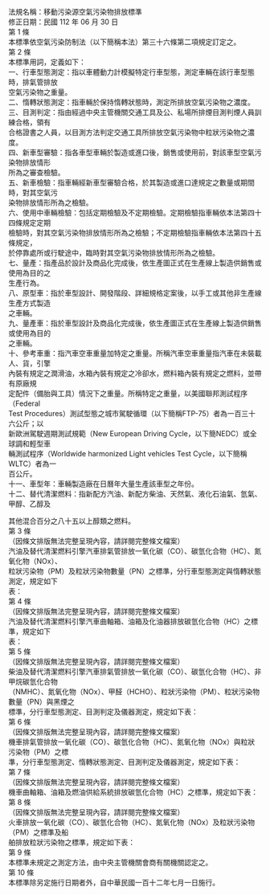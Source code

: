 法規名稱：移動污染源空氣污染物排放標準  
修正日期：民國 112 年 06 月 30 日  
第 1 條  
本標準依空氣污染防制法（以下簡稱本法）第三十六條第二項規定訂定之。  
第 2 條  
本標準用詞，定義如下：  
一、行車型態測定：指以車體動力計模擬特定行車型態，測定車輛在該行車型態時，排氣管排放  
空氣污染物之重量。  
二、惰轉狀態測定：指車輛於保持惰轉狀態時，測定所排放空氣污染物之濃度。  
三、目測判定：指由經過中央主管機關交通工具及公、私場所排煙目測判煙人員訓練合格，領有  
合格證書之人員，以目測方法判定交通工具所排放空氣污染物中粒狀污染物之濃度。  
四、新車型審驗：指各車型車輛於製造或進口後，銷售或使用前，對該車型空氣污染物排放情形  
所為之審查檢驗。  
五、新車檢驗：指車輛經新車型審驗合格，於其製造或進口達規定之數量或期間時，對其空氣污  
染物排放情形所為之檢驗。  
六、使用中車輛檢驗：包括定期檢驗及不定期檢驗。定期檢驗指車輛依本法第四十四條規定定期  
檢驗時，對其空氣污染物排放情形所為之檢驗；不定期檢驗指車輛依本法第四十五條規定，  
於停靠處所或行駛途中，臨時對其空氣污染物排放情形所為之檢驗。  
七、量產：指產品於設計及商品化完成後，依生產圖正式在生產線上製造供銷售或使用為目的之  
生產行為。  
八、原型車：指於車型設計、開發階段、詳細規格定案後，以手工或其他非生產線生產方式製造  
之車輛。  
九、量產車：指於車型設計及商品化完成後，依生產圖正式在生產線上製造供銷售或使用為目的  
之車輛。  
十、參考車重：指汽車空車重量加特定之重量。所稱汽車空車重量指汽車在未裝載人、貨，引擎  
內裝有規定之潤滑油，水箱內裝有規定之冷卻水，燃料箱內裝有規定之燃料，並帶有原廠規  
定配件（備胎與工具）情況下之重量。所稱特定之重量，以美國聯邦測試程序（Federal  
Test Procedures）測試型態之城市駕駛循環（以下簡稱FTP-75）者為一百三十六公斤；以  
新歐洲駕駛週期測試規範（New European Driving Cycle，以下簡NEDC）或全球調和輕型車  
輛測試程序（Worldwide harmonized Light vehicles Test Cycle，以下簡稱WLTC）者為一  
百公斤。  
十一、車型年：車輛製造廠在日曆年大量生產該車型之年份。  
十二、替代清潔燃料：指新配方汽油、新配方柴油、天然氣、液化石油氣、氫氣、甲醇、乙醇及  


其他混合百分之八十五以上醇類之燃料。  
第 3 條  
（因條文排版無法完整呈現內容，請詳閱完整條文檔案）  
汽油及替代清潔燃料引擎汽車排氣管排放一氧化碳（CO）、碳氫化合物（HC）、氮氧化物（NOx）、  
粒狀污染物（PM）及粒狀污染物數量（PN）之標準，分行車型態測定與惰轉狀態測定，規定如下  
表：  
第 4 條  
（因條文排版無法完整呈現內容，請詳閱完整條文檔案）  
汽油及替代清潔燃料引擎汽車曲軸箱、油箱及化油器排放碳氫化合物（HC）之標準，規定如下  
表：  
第 5 條  
（因條文排版無法完整呈現內容，請詳閱完整條文檔案）  
柴油及替代清潔燃料引擎汽車排氣管排放一氧化碳（CO）、碳氫化合物（HC）、非甲烷碳氫化合物  
（NMHC）、氮氧化物（NOx）、甲醛（HCHO）、粒狀污染物（PM）、粒狀污染物數量（PN）與黑煙之  
標準，分行車型態測定、目測判定及儀器測定，規定如下表：  
第 6 條  
（因條文排版無法完整呈現內容，請詳閱完整條文檔案）  
機車排氣管排放一氧化碳（CO）、碳氫化合物（HC）、氮氧化物（NOx）與粒狀污染物（PM）之標  
準，分行車型態測定、惰轉狀態測定、目測判定及儀器測定，規定如下表：  
第 7 條  
（因條文排版無法完整呈現內容，請詳閱完整條文檔案）  
機車曲軸箱、油箱及燃油供給系統排放碳氫化合物（HC）之標準，規定如下表：  
第 8 條  
（因條文排版無法完整呈現內容，請詳閱完整條文檔案）  
火車排放一氧化碳（CO）、碳氫化合物（HC）、氮氧化物（NOx）及粒狀污染物（PM）之標準及船  
舶排放粒狀污染物之標準，規定如下表：  
第 9 條  
本標準未規定之測定方法，由中央主管機關會商有關機關認定之。  
第 10 條  
本標準除另定施行日期者外，自中華民國一百十二年七月一日施行。  


